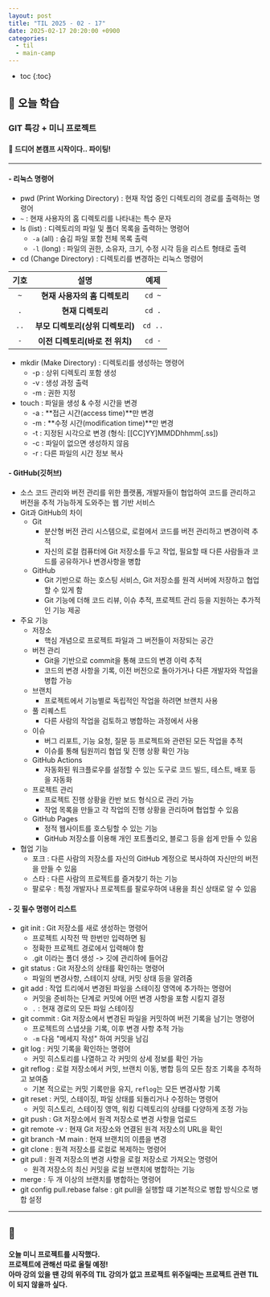 ```yaml
---
layout: post
title: "TIL 2025 - 02 - 17"
date: 2025-02-17 20:20:00 +0900
categories: 
  - til
  - main-camp
---
```


* toc
{:toc}

## 📖 오늘 학습
### GIT 특강 + 미니 프로젝트

<h4> 📃 드디어 본캠프 시작이다.. 파이팅! </h4>

---

#### - 리눅스 명령어 
- pwd (Print Working Directory) : 현재 작업 중인 디렉토리의 경로를 출력하는 명령어
- `~` : 현재 사용자의 홈 디렉토리를 나타내는 특수 문자
- ls (list) : 디렉토리의 파일 및 폴더 목록을 출력하는 명령어
  - `-a` (all) : 숨김 파일 포함 전체 목록 출력
  - `-l` (long) : 파일의 권한, 소유자, 크기, 수정 시각 등을 리스트 형태로 출력
- cd (Change Directory) : 디렉토리를 변경하는 리눅스 명령어

| **기호** | **설명**                             | **예제**            |
|:---:|:---:|:---:|
| `~`   | **현재 사용자의 홈 디렉토리**      | `cd ~`            |
| `.`   | **현재 디렉토리**                  | `cd .`            |
| `..`  | **부모 디렉토리(상위 디렉토리)**    | `cd ..`           |
| `-`   | **이전 디렉토리(바로 전 위치)**     | `cd -`            |

- mkdir (Make Directory) : 디렉토리를 생성하는 명령어
  - -p : 상위 디렉토리 포함 생성
  - -v : 생성 과정 출력
  - -m : 권한 지정
- touch : 파일을 생성 & 수정 시간을 변경
  - -a : **접근 시간(access time)**만 변경
  - -m : **수정 시간(modification time)**만 변경
  - -t : 지정된 시각으로 변경 (형식: [[CC]YY]MMDDhhmm[.ss])
  - -c : 파일이 없으면 생성하지 않음
  - -r : 다른 파일의 시간 정보 복사

#### - GitHub(깃허브)
- 소스 코드 관리와 버전 관리를 위한 플랫폼, 개발자들이 협업하여 코드를 관리하고 버전을 추적 가능하게 도와주는 웹 기반 서비스
- Git과 GitHub의 차이
  - Git
    - 분산형 버전 관리 시스템으로, 로컬에서 코드를 버전 관리하고 변경이력 추적
    - 자신의 로컬 컴퓨터에 Git 저장소를 두고 작업, 필요할 때 다른 사람들과 코드를 공유하거나 변경사항을 병합
  - GitHub
    - Git 기반으로 하는 호스팅 서비스, Git 저장소를 원격 서버에 저장하고 협업할 수 있게 함
    - Git 기능에 더해 코드 리뷰, 이슈 추적, 프로젝트 관리 등을 지원하는 추가적인 기능 제공
- 주요 기능
  - 저장소
    - 핵심 개념으로 프로젝트 파일과 그 버전들이 저장되는 공간
  - 버전 관리
    - Git을 기반으로 commit을 통해 코드의 변경 이력 추적
    - 코드의 변경 사항을 기록, 이전 버전으로 돌아가거나 다른 개발자와 작업을 병합 가능
  - 브랜치
    - 프로젝트에서 기능별로 독립적인 작업을 하려면 브랜치 사용
  - 풀 리퀘스트
    - 다른 사람의 작업을 검토하고 병합하는 과정에서 사용
  - 이슈
    - 버그 리포트, 기능 요청, 질문 등 프로젝트와 관련된 모든 작업을 추적
    - 이슈를 통해 팀원끼리 협업 및 진행 상황 확인 가능
  - GitHub Actions
    - 자동화된 워크플로우를 설정할 수 있는 도구로 코드 빌드, 테스트, 배포 등을 자동화
  - 프로젝트 관리
    - 프로젝트 진행 상황을 칸반 보드 형식으로 관리 가능
    - 작업 목록을 만들고 각 작업의 진행 상황을 관리하며 협업할 수 있음
  - GitHub Pages
    - 정적 웹사이트를 호스팅할 수 있는 기능
    - GitHub 저장소를 이용해 개인 포트폴리오, 블로그 등을 쉽게 만들 수 있음
- 협업 기능
  - 포크 : 다른 사람의 저장소를 자신의 GitHub 계정으로 복사하여 자신만의 버전을 만들 수 있음
  - 스타 : 다른 사람의 프로젝트를 즐겨찾기 하는 기능
  - 팔로우 : 특정 개발자나 프로젝트를 팔로우하여 내용을 최신 상태로 알 수 있음


#### - 깃 필수 명령어 리스트
- git init : Git 저장소를 새로 생성하는 명령어
  - 프로젝트 시작전 딱 한번만 입력하면 됨
  - 정확한 프로젝트 경로에서 입력해야 함
  - .git 이라는 폴더 생성 -> 깃에 관리하에 들어감
- git status : Git 저장소의 상태를 확인하는 명령어
  - 파일의 변경사항, 스테이지 상태, 커밋 상태 등을 알려줌
- git add : 작업 트리에서 변경된 파일을 스테이징 영역에 추가하는 명령어
  - 커밋을 준비하는 단계로 커밋에 어떤 변경 사항을 포함 시킬지 결정
  - `.` : 현재 경로의 모든 파일 스테이징
- git commit : Git 저장소에서 변경된 파일을 커밋하여 버전 기록을 남기는 명령어
  - 프로젝트의 스냅샷을 기록, 이후 변경 사항 추적 가능
  - `-m` 다음 "메세지 작성" 하여 커밋을 남김
- git log : 커밋 기록을 확인하는 명령어
  - 커밋 히스토리를 나열하고 각 커밋의 상세 정보를 확인 가능
- git reflog : 로컬 저장소에서 커밋, 브랜치 이동, 병합 등의 모든 참조 기록을 추적하고 보여줌
  - 기본 적으로는 커밋 기록만을 유지, `reflog`는 모든 변경사항 기록
- git reset : 커밋, 스테이징, 파일 상태를 되돌리거나 수정하는 명령어
  - 커밋 히스토리, 스테이징 영역, 워킹 디렉토리의 상태를 다양하게 조정 가능
- git push : Git 저장소에서 원격 저장소로 변경 사항을 업로드
- git remote -v : 현재 Git 저장소와 연결된 원격 저장소의 URL을 확인
- git branch -M main : 현재 브랜치의 이름을 변경
- git clone : 원격 저장소를 로컬로 복제하는 명령어
- git pull : 원격 저장소의 변경 사항을 로컬 저장소로 가져오는 명령어
  - 원격 저장소의 최신 커밋을 로컬 브랜치에 병합하는 기능
- merge : 두 개 이상의 브랜치를 병합하는 명령어
- git config pull.rebase false : git pull을 실행할 떄 기본적으로 병합 방식으로 병합 설정

---

<h2> 💬 </h2>

<h4> 오늘 미니 프로젝트를 시작했다. <br>
프로젝트에 관해선 따로 올릴 예정! <br> 
아마 강의 있을 땐 강의 위주의 TIL 강의가 없고 프로젝트 위주일때는 프로젝트 관련 TIL이 되지 않을까 싶다. </h4>
